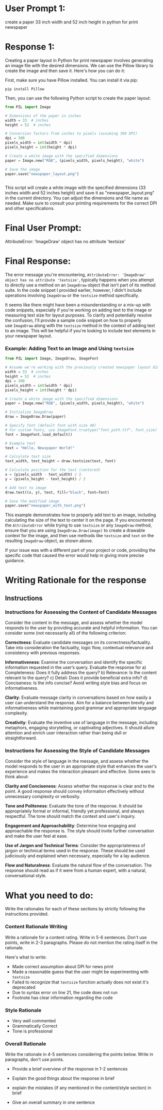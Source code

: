# User Prompt 1:
create a paper 33 inch width and 52 inch height in python for print newspaper
# Response 1:
Creating a paper layout in Python for print newspaper involves generating an image file with the desired dimensions. We can use the Pillow library to create the image and then save it. Here's how you can do it:

First, make sure you have Pillow installed. You can install it via pip:
```shell
pip install Pillow

```
  Then, you can use the following Python script to create the paper layout:
```python
from PIL import Image

# Dimensions of the paper in inches
width = 33  # inches
height = 52  # inches

# Conversion factors from inches to pixels (assuming 300 DPI)
dpi = 300
pixels_width = int(width * dpi)
pixels_height = int(height * dpi)

# Create a white image with the specified dimensions
paper = Image.new("RGB", (pixels_width, pixels_height), "white")

# Save the image
paper.save("newspaper_layout.png")
  
```
This script will create a white image with the specified dimensions (33 inches width and 52 inches height) and save it as "newspaper_layout.png" in the current directory. You can adjust the dimensions and file name as needed. Make sure to consult your printing requirements for the correct DPI and other specifications.

# Final User Prompt:
AttributeError: 'ImageDraw' object has no attribute 'textsize'

# Final Response: 

The error message you're encountering, `AttributeError: 'ImageDraw' object has no attribute 'textsize'`, typically happens when you attempt to directly use a method on an `ImageDraw` object that isn't part of its method suite. In the code snippet I provided earlier, however, I didn't include operations involving `ImageDraw` or the `textsize` method specifically.

It seems like there might have been a misunderstanding or a mix-up with code snippets, especially if you're working on adding text to the image or measuring text size for layout purposes. To clarify and potentially resolve the confusion, I'll provide a sample code snippet on how to properly use `ImageDraw` along with the `textsize` method in the context of adding text to an image. This will be helpful if you're looking to include text elements in your newspaper layout.

### Example: Adding Text to an Image and Using `textsize`

```python
from PIL import Image, ImageDraw, ImageFont

# Assume we're working with the previously created newspaper layout dimensions
width = 33  # inches
height = 52  # inches
dpi = 300
pixels_width = int(width * dpi)
pixels_height = int(height * dpi)

# Create a white image with the specified dimensions
paper = Image.new("RGB", (pixels_width, pixels_height), "white")

# Initialize ImageDraw
draw = ImageDraw.Draw(paper)

# Specify font (default font with size 40)
# For custom fonts, use ImageFont.truetype("font_path.ttf", font_size)
font = ImageFont.load_default()

# Example text
text = "Hello, Newspaper World!"

# Calculate text size
text_width, text_height = draw.textsize(text, font)

# Calculate position for the text (centered)
x = (pixels_width - text_width) / 2
y = (pixels_height - text_height) / 2

# Add text to image
draw.text((x, y), text, fill="black", font=font)

# Save the modified image
paper.save("newspaper_with_text.png")


```
This example demonstrates how to properly add text to an image, including calculating the size of the text to center it on the page. If you encountered the `AttributeError` while trying to use `textsize` or any `ImageDraw` method, ensure that you are using `ImageDraw.Draw(image)` to create a drawable context for the image, and then use methods like `textsize` and `text` on the resulting `ImageDraw` object, as shown above.

If your issue was with a different part of your project or code, providing the specific code that caused the error would help in giving more precise guidance.
# Writing Rationale for the response

  
  

## Instructions

### Instructions for Assessing the Content of Candidate Messages

Consider the content in the message, and assess whether the model responds to the user by providing accurate and helpful information. You can consider some (not necessarily all) of the following criterion:

**Correctness**: Evaluate candidate messages on its correctness/factuality. Take into consideration the factuality, logic flow, contextual relevance and consistency with previous responses.

**Informativeness**: Examine the conversation and identify the specific information requested in the user’s query. Evaluate the response for a) Completeness: Does it fully address the query? b) Relevance: Is the content relevant to the query? c) Detail: Does it provide beneficial extra info? d) Conciseness: Is the info concise? Avoid writing style bias and focus on informativeness.

**Clarity**: Evaluate message clarity in conversations based on how easily a user can understand the response. Aim for a balance between brevity and informativeness while maintaining good grammar and appropriate language complexity.

**Creativity**: Evaluate the inventive use of language in the message, including metaphors, engaging storytelling, or captivating adjectives. It should allure attention and enrich user interaction rather than being dull or straightforward.

  

### Instructions for Assessing the Style of Candidate Messages

  

Consider the style of language in the message, and assess whether the model responds to the user in an appropriate style that enhances the user's experience and makes the interaction pleasant and effective. Some axes to think about:

**Clarity and Conciseness**: Assess whether the response is clear and to the point. A good response should convey information effectively without unnecessary complexity or verbosity.

**Tone and Politeness**: Evaluate the tone of the response. It should be appropriately formal or informal, friendly yet professional, and always respectful. The tone should match the context and user's inquiry.

**Engagement and Approachability**: Determine how engaging and approachable the response is. The style should invite further conversation and make the user feel at ease.

**Use of Jargon and Technical Terms**: Consider the appropriateness of jargon or technical terms used in the response. These should be used judiciously and explained when necessary, especially for a lay audience.

**Flow and Naturalness**: Evaluate the natural flow of the conversation. The response should read as if it were from a human expert, with a natural, conversational style.

  

# What you need to do:

Write the rationales for each of these sections by strictly following the instructions provided.

  

### Content Rationale Writing

Write a rationale for a content rating. Write in 5-6 sentences. Don't use points, write in 2-3 paragraphs. Please do not mention the rating itself in the rationale.

Here's what to write:

- Made correct assumption about DPI for news print
- Made a reasonable guess that the user might be experimenting with `textsize`
- Failed to recognize that `textsize` function actually does not exist it's deprecated
- Due to syntax error on line 21, the code does not run
- Footnote has clear information regarding the code
### Style Rationale

- Very well commented
- Grammatically Correct
- Tone is professional

  

### Overall Rationale

Write the rationale in 4-5 sentences considering the points below. Write in paragraphs, don't use points.

- Provide a brief overview of the response in 1-2 sentences

- Explain the good things about the response in brief

- explain the mistakes (if any mentioned in the content/style section) in brief

- Give an overall summary in one sentence